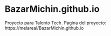 # BazarMichin.github.io

Proyecto para Talento Tech. 
Pagina del proyecto: https://melareal/BazarMichin.github.io
